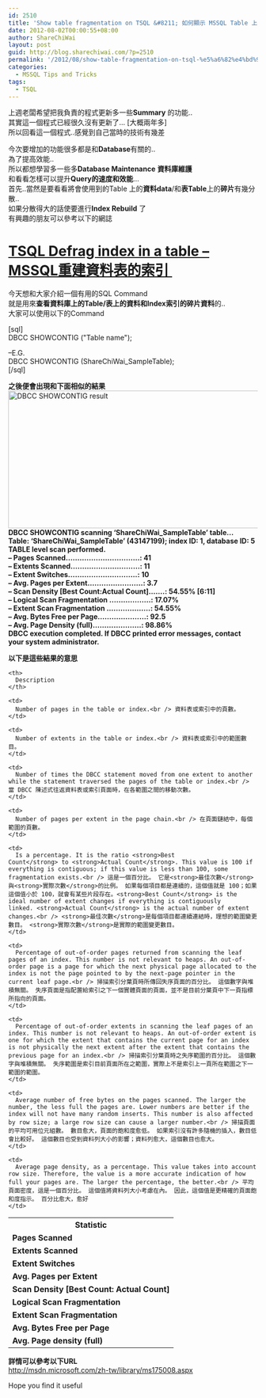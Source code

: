 ```yaml
---
id: 2510
title: 'Show table fragmentation on TSQL &#8211; 如何顯示 MSSQL Table 上有沒有碎片呢?'
date: 2012-08-02T00:00:55+08:00
author: ShareChiWai
layout: post
guid: http://blog.sharechiwai.com/?p=2510
permalink: '/2012/08/show-table-fragmentation-on-tsql-%e5%a6%82%e4%bd%95%e9%a1%af%e7%a4%ba-mssql-table-%e4%b8%8a%e6%9c%89%e6%b2%92%e6%9c%89%e7%a2%8e%e7%89%87%e5%91%a2/'
categories:
  - MSSQL Tips and Tricks
tags:
  - TSQL
---
```

上週老闆希望把我負責的程式更新多一些**Summary** 的功能..  
其實這一個程式已經很久沒有更新了&#8230; [大概兩年多]  
所以回看這一個程式..感覺到自己當時的技術有幾差

今次要增加的功能很多都是和**Database**有關的..  
為了提高效能..  
所以都想學習多一些多**Database Maintenance** **資料庫維護**  
和看看怎樣可以提升**Query的速度和效能**&#8230;  
首先..當然是要看看將會使用到的Table 上的**資料data**/和**表Table**上的**碎片**有幾分散..  
如果分散得大的話使要進行**Index Rebuild** 了  
有興趣的朋友可以參考以下的網誌

# <a title="Permalink to TSQL Defrag index in a table –  MSSQL重建資料表的索引" href="http://blog.sharechiwai.com/2012/08/tsql-defrag-index-in-a-table-mssql%e9%87%8d%e5%bb%ba%e8%b3%87%e6%96%99%e8%a1%a8%e7%9a%84%e7%b4%a2%e5%bc%95/" rel="bookmark">TSQL Defrag index in a table – MSSQL重建資料表的索引 </a>

今天想和大家介紹一個有用的SQL Command  
就是用來**查看資料庫上的Table/表上的資料和Index索引的碎片資料**的..  
大家可以使用以下的Command

[sql]  
DBCC SHOWCONTIG ("Table name");

&#8211;E.G.  
DBCC SHOWCONTIG (ShareChiWai_SampleTable);  
[/sql]

**之後便會出現和下面相似的結果**  
<img src="http://api.photoshop.com/v1.0/accounts/aa9037104a014abbb11ad4bd58324b91/assets/7c32a640b1d140ba9cacdbe8cdb922bd" alt="DBCC SHOWCONTIG result" width="712" height="278" />  
**DBCC SHOWCONTIG scanning &#8216;ShareChiWai_SampleTable&#8217; table&#8230;**  
 **Table: &#8216;ShareChiWai_SampleTable&#8217; (43147199); index ID: 1, database ID: 5**  
 **TABLE level scan performed.**  
 **&#8211; Pages Scanned&#8230;&#8230;&#8230;&#8230;&#8230;&#8230;&#8230;&#8230;&#8230;&#8230;..: 41**  
 **&#8211; Extents Scanned&#8230;&#8230;&#8230;&#8230;&#8230;&#8230;&#8230;&#8230;&#8230;&#8230;: 11**  
 **&#8211; Extent Switches&#8230;&#8230;&#8230;&#8230;&#8230;&#8230;&#8230;&#8230;&#8230;&#8230;: 10**  
 **&#8211; Avg. Pages per Extent&#8230;&#8230;&#8230;&#8230;&#8230;&#8230;&#8230;&#8230;: 3.7**  
 **&#8211; Scan Density [Best Count:Actual Count]&#8230;&#8230;.: 54.55% [6:11]**  
 **&#8211; Logical Scan Fragmentation &#8230;&#8230;&#8230;&#8230;&#8230;&#8230;: 17.07%**  
 **&#8211; Extent Scan Fragmentation &#8230;&#8230;&#8230;&#8230;&#8230;&#8230;.: 54.55%**  
 **&#8211; Avg. Bytes Free per Page&#8230;&#8230;&#8230;&#8230;&#8230;&#8230;&#8230;: 92.5**  
 **&#8211; Avg. Page Density (full)&#8230;&#8230;&#8230;&#8230;&#8230;&#8230;&#8230;: 98.86%**  
 **DBCC execution completed. If DBCC printed error messages, contact your system administrator.**

**以下是這些結果的意思**

<table>
  <tr>
    <th>
      Statistic
    </th>
    
    <th>
      Description
    </th>
  </tr>
  
  <tr>
    <td>
      <strong>Pages Scanned</strong>
    </td>
    
    <td>
      Number of pages in the table or index.<br /> 資料表或索引中的頁數。
    </td>
  </tr>
  
  <tr>
    <td>
      <strong>Extents Scanned</strong>
    </td>
    
    <td>
      Number of extents in the table or index.<br /> 資料表或索引中的範圍數目。
    </td>
  </tr>
  
  <tr>
    <td>
      <strong>Extent Switches</strong>
    </td>
    
    <td>
      Number of times the DBCC statement moved from one extent to another while the statement traversed the pages of the table or index.<br /> 當 DBCC 陳述式往返資料表或索引頁面時，在各範圍之間的移動次數。
    </td>
  </tr>
  
  <tr>
    <td>
      <strong>Avg. Pages per Extent</strong>
    </td>
    
    <td>
      Number of pages per extent in the page chain.<br /> 在頁面鏈結中，每個範圍的頁數。
    </td>
  </tr>
  
  <tr>
    <td>
      <strong>Scan Density [Best Count: Actual Count]</strong>
    </td>
    
    <td>
      Is a percentage. It is the ratio <strong>Best Count</strong> to <strong>Actual Count</strong>. This value is 100 if everything is contiguous; if this value is less than 100, some fragmentation exists.<br /> 這是一個百分比。 它是<strong>最佳次數</strong>與<strong>實際次數</strong>的比例。 如果每個項目都是連續的，這個值就是 100；如果這個值小於 100，就會有某些片段存在。<strong>Best Count</strong> is the ideal number of extent changes if everything is contiguously linked. <strong>Actual Count</strong> is the actual number of extent changes.<br /> <strong>最佳次數</strong>是每個項目都連續連結時，理想的範圍變更數目。 <strong>實際次數</strong>是實際的範圍變更數目。
    </td>
  </tr>
  
  <tr>
    <td>
      <strong>Logical Scan Fragmentation</strong>
    </td>
    
    <td>
      Percentage of out-of-order pages returned from scanning the leaf pages of an index. This number is not relevant to heaps. An out-of-order page is a page for which the next physical page allocated to the index is not the page pointed to by the next-page pointer in the current leaf page.<br /> 掃描索引分葉頁時所傳回失序頁面的百分比。 這個數字與堆積無關。 失序頁面是指配置給索引之下一個實體頁面的頁面，並不是目前分葉頁中下一頁指標所指向的頁面。
    </td>
  </tr>
  
  <tr>
    <td>
      <strong>Extent Scan Fragmentation</strong>
    </td>
    
    <td>
      Percentage of out-of-order extents in scanning the leaf pages of an index. This number is not relevant to heaps. An out-of-order extent is one for which the extent that contains the current page for an index is not physically the next extent after the extent that contains the previous page for an index.<br /> 掃描索引分葉頁時之失序範圍的百分比。 這個數字與堆積無關。 失序範圍是索引目前頁面所在之範圍，實際上不是索引上一頁所在範圍之下一範圍的範圍。
    </td>
  </tr>
  
  <tr>
    <td>
      <strong>Avg. Bytes Free per Page</strong>
    </td>
    
    <td>
      Average number of free bytes on the pages scanned. The larger the number, the less full the pages are. Lower numbers are better if the index will not have many random inserts. This number is also affected by row size; a large row size can cause a larger number.<br /> 掃描頁面的平均可用位元組數。 數目愈大，頁面的飽和度愈低。 如果索引沒有許多隨機的插入，數目低會比較好。 這個數目也受到資料列大小的影響；資料列愈大，這個數目也愈大。
    </td>
  </tr>
  
  <tr>
    <td>
      <strong>Avg. Page density (full)</strong>
    </td>
    
    <td>
      Average page density, as a percentage. This value takes into account row size. Therefore, the value is a more accurate indication of how full your pages are. The larger the percentage, the better.<br /> 平均頁面密度，這是一個百分比。 這個值將資料列大小考慮在內。 因此，這個值是更精確的頁面飽和度指示。 百分比愈大，愈好
    </td>
  </tr>
</table>

**詳情可以參考以下URL**  
<http://msdn.microsoft.com/zh-tw/library/ms175008.aspx>

Hope you find it useful